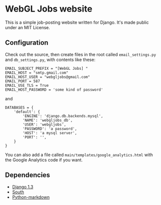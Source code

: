 # WebGL Jobs website #

This is a simple job-posting website written for Django.  It's made public
under an MIT License.

## Configuration ##

Check out the source, then create files in the root called `email_settings.py`
and `db_settings.py`, with contents like these:

    EMAIL_SUBJECT_PREFIX = "[WebGL Jobs] "
    EMAIL_HOST = "smtp.gmail.com"
    EMAIL_HOST_USER = "webgljobs@gmail.com"
    EMAIL_PORT = 587
    EMAIL_USE_TLS = True
    EMAIL_HOST_PASSWORD = 'some kind of password'

and

    DATABASES = {
        'default': {
            'ENGINE': 'django.db.backends.mysql',
            'NAME': 'webgljobs_db',
            'USER': 'webgljobs',
            'PASSWORD': 'a password',
            'HOST': 'a mysql server',
            'PORT': '',
        }
    }

You can also add a file called `main/templates/google_analytics.html` with
the Google Analytics code if you want.

## Dependencies ##

* [Django 1.3](http://pypi.python.org/pypi/Django/)
* [South](http://pypi.python.org/pypi/South)
* [Python-markdown](http://pypi.python.org/pypi/Markdown)